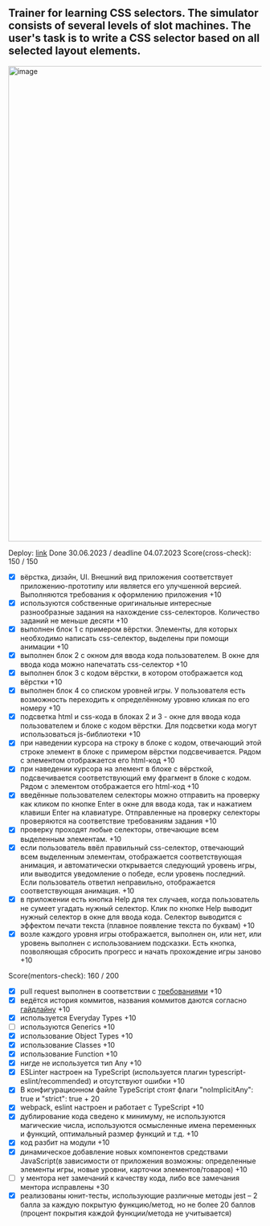 ## Trainer for learning CSS selectors. The simulator consists of several levels of slot machines. The user's task is to write a CSS selector based on all selected layout elements.
<img width="947" alt="image" src="https://github.com/rolling-scopes-school/ritter1111-JSFE2023Q1/assets/86166867/4666ebee-0636-4ff4-83e0-fb6a04339f29">

 Deploy: [link](https://rolling-scopes-school.github.io/ritter1111-JSFE2023Q1/rs-css-selectors)
 Done 30.06.2023 / deadline 04.07.2023
 Score(cross-check): 150 / 150
  - [x]  вёрстка, дизайн, UI. Внешний вид приложения соответствует приложению-прототипу или является его улучшенной версией. Выполняются требования к оформлению приложения +10
  - [x] используются собственные оригинальные интересные разнообразные задания на нахождение css-селекторов. Количество заданий не меньше десяти +10
  - [x] выполнен блок 1 с примером вёрстки. Элементы, для которых необходимо написать css-селектор, выделены при помощи анимации +10
  - [x] выполнен блок 2 с окном для ввода кода пользователем. В окне для ввода кода можно напечатать css-селектор +10
  - [x] выполнен блок 3 с кодом вёрстки, в котором отображается код вёрстки +10
  - [x] выполнен блок 4 со списком уровней игры. У пользователя есть возможность переходить к определённому уровню кликая по его номеру +10
  - [x]  подсветка html и css-кода в блоках 2 и 3 - окне для ввода кода пользователем и блоке с кодом вёрстки. Для подсветки кода могут использоваться js-библиотеки +10
  - [x] при наведении курсора на строку в блоке с кодом, отвечающий этой строке элемент в блоке с примером вёрстки подсвечивается. Рядом с элементом отображается его html-код +10
  - [x] при наведении курсора на элемент в блоке с вёрсткой, подсвечивается соответствующий ему фрагмент в блоке с кодом. Рядом с элементом отображается его html-код +10
  - [x] введённые пользователем селекторы можно отправить на проверку как кликом по кнопке Enter в окне для ввода кода, так и нажатием клавиши Enter на клавиатуре. Отправленные на проверку селекторы проверяются на соответствие требованиям задания +10
  - [x]  проверку проходят любые селекторы, отвечающие всем выделенным элементам. +10
  - [x] если пользователь ввёл правильный css-селектор, отвечающий всем выделенным элементам, отображается соответствующая анимация, и автоматически открывается следующий уровень игры, или выводится уведомление о победе, если уровень последний. Если пользователь ответил неправильно, отображается соответствующая анимация. +10
  - [x] в приложении есть кнопка Help для тех случаев, когда пользователь не сумеет угадать нужный селектор. Клик по кнопке Help выводит нужный селектор в окне для ввода кода. Селектор выводится с эффектом печати текста (плавное появление текста по буквам) +10
  - [x] возле каждого уровня игры отображается, выполнен он, или нет, или уровень выполнен с использованием подсказки. Есть кнопка, позволяющая сбросить прогресс и начать прохождение игры заново +10
 
   Score(mentors-check): 160 / 200


  - [x] pull request выполнен в соответствии с [требованиями](https://docs.rs.school/#/pull-request-review-process?id=%D0%A2%D1%80%D0%B5%D0%B1%D0%BE%D0%B2%D0%B0%D0%BD%D0%B8%D1%8F-%D0%BA-pull-request-pr) +10
  - [x] ведётся история коммитов, названия коммитов даются согласно [гайдлайну](https://docs.rs.school/#/git-convention) +10
  - [x] используется Everyday Types +10
  - [ ] используются Generics +10
  - [x] использование Object Types +10
  - [x] использование Classes +10
  - [x] использование Function +10
  - [x] нигде не используется тип Any +10
  - [x] ESLinter настроен на TypeScript (используется плагин typescript-eslint/recommended) и отсутствуют ошибки +10
  - [x] В конфигурационном файле TypeScript стоят флаги "noImplicitAny": true и "strict": true + 20
  - [x] webpack, eslint настроен и работает с TypeScript +10
  - [x] дублирование кода сведено к минимуму, не используются магические числа, используются осмысленные имена переменных и функций, оптимальный размер функций и т.д. +10
  - [x] код разбит на модули +10
  - [x] динамическое добавление новых компонентов средствами JavaScript(в зависимости от приложения возможны: определенные элементы игры, новые уровни, карточки элементов/товаров) +10
  - [ ] у ментора нет замечаний к качеству кода, либо все замечания ментора исправлены +30
  - [x] реализованы юнит-тесты, использующие различные методы jest – 2 балла за каждую покрытую функцию/метод, но не более 20 баллов (процент покрытия каждой функции/метода не учитывается)
